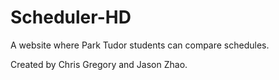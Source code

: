 Scheduler-HD
============

A website where Park Tudor students can compare schedules.

Created by Chris Gregory and Jason Zhao.
